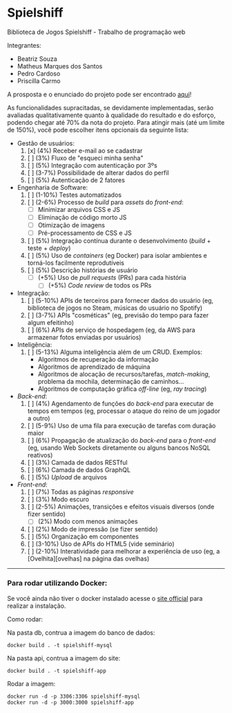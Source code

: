 # Spielshiff
Biblioteca de Jogos Spielshiff - Trabalho de programação web


Integrantes:
- Beatriz‌ ‌Souza‌ ‌
- Matheus‌ ‌Marques‌ ‌dos‌ ‌Santos‌ ‌
- Pedro‌ ‌Cardoso‌ ‌
- Priscilla‌ Carmo‌

A prosposta e o enunciado do projeto pode ser encontrado [aqui](https://github.com/fegemo/cefet-web/tree/master/assignments/project-open)!


As funcionalidades supracitadas, se devidamente implementadas, serão avaliadas qualitativamente quanto à qualidade do resultado e do esforço, podendo chegar até 70% da nota do projeto. Para atingir mais (até um limite de 150%), você pode escolher itens opcionais da seguinte lista:


- Gestão de usuários:
  1. [x] (4%) Receber e-mail ao se cadastrar
  1. [ ] (3%) Fluxo de "esqueci minha senha"
  1. [ ] (5%) Integração com autenticação por 3ºs
  1. [ ] (3-7%) Possibilidade de alterar dados do perfil
  1. [ ] (5%) Autenticação de 2 fatores
- Engenharia de Software:
  1. [ ] (1-10%) Testes automatizados
  1. [ ] (2-6%) Processo de _build_ para _assets_ do _front-end_:
     - [ ] Minimizar arquivos CSS e JS
     - [ ] Eliminação de código morto JS
     - [ ] Otimização de imagens
     - [ ] Pré-processamento de CSS e JS
  1. [ ] (5%) Integração contínua durante o desenvolvimento (_build_ + teste + _deploy_)
  1. [ ] (5%) Uso de _containers_ (eg Docker) para isolar ambientes e torná-los facilmente reprodutíveis
  1. [ ] (5%) Descrição histórias de usuário
     - [ ] (+5%) Uso de _pull requests_ (PRs) para cada história
       - [ ] (+5%) _Code review_ de todos os PRs
- Integração:
  1. [ ] (5-10%) APIs de terceiros para fornecer dados do usuário (eg, biblioteca de jogos no Steam, músicas do usuário no Spotify)
  1. [ ] (3-7%) APIs "cosméticas" (eg, previsão do tempo para fazer algum efeitinho)
  1. [ ] (6%) APIs de serviço de hospedagem (eg, da AWS para armazenar fotos enviadas por usuários)
- Inteligência:
  1. [ ] (5-13%) Alguma inteligência além de um CRUD. Exemplos:
     - Algoritmos de recuperação da informação
     - Algoritmos de aprendizado de máquina
     - Algoritmos de alocação de recursos/tarefas, _match-making_, problema da mochila, determinação de caminhos...
     - Algoritmos de computação gráfica _off-line_ (eg, _ray tracing_)
- _Back-end_:
  1. [ ] (4%) Agendamento de funções do _back-end_ para executar de tempos em tempos (eg, processar o ataque do reino de um jogador a outro)
  1. [ ] (5-9%) Uso de uma fila para execução de tarefas com duração maior
  1. [ ] (6%) Propagação de atualização do _back-end_ para o _front-end_ (eg, usando Web Sockets diretamente ou alguns bancos NoSQL reativos)
  1. [ ] (3%) Camada de dados RESTful
  1. [ ] (6%) Camada de dados GraphQL
  1. [ ] (5%) _Upload_ de arquivos
- _Front-end_:
  1. [ ] (7%) Todas as páginas _responsive_
  1. [ ] (3%) Modo escuro
  1. [ ] (2-5%) Animações, transições e efeitos visuais diversos (onde fizer sentido)
     - [ ] (2%) Modo com menos animações
  1. [ ] (2%) Modo de impressão (se fizer sentido)
  1. [ ] (5%) Organização em componentes
  1. [ ] (3-10%) Uso de APIs do HTML5 (vide seminário)
  1. [ ] (2-10%) Interatividade para melhorar a experiência de uso (eg, a [Ovelhita][ovelhas] na página das ovelhas)




-----------------

### Para rodar utilizando Docker:

  
Se você ainda não tiver o docker instalado acesse o [site official](https://docs.docker.com/engine/install/ubuntu/) para realizar a instalação.

Como rodar:
    
Na pasta db, contrua a imagem do banco de dados:

```
docker build . -t spielshiff-mysql
```

Na pasta api, contrua a imagem do site:

```
docker build . -t spielshiff-app
```

Rodar a imagem:

```
docker run -d -p 3306:3306 spielshiff-mysql
docker run -d -p 3000:3000 spielshiff-app
```

